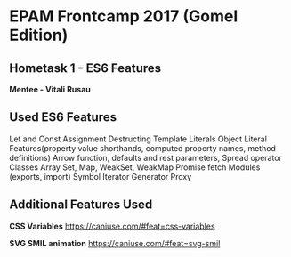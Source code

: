 # EPAM Frontcamp 2017 (Gomel Edition)

## Hometask 1 - ES6 Features
**Mentee - Vitali Rusau**

## Used ES6 Features
Let and Const
Assignment Destructing
Template Literals
Object Literal Features(property value shorthands, computed property names, method definitions)
Arrow function, defaults and rest parameters, Spread operator
Classes
Array 
Set, Map, WeakSet, WeakMap 
Promise
fetch
Modules (exports, import)
Symbol
Iterator
Generator 
Proxy

## Additional Features Used
**CSS Variables**
https://caniuse.com/#feat=css-variables

**SVG SMIL animation**
https://caniuse.com/#feat=svg-smil
